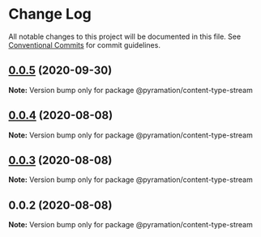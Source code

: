 # Change Log

All notable changes to this project will be documented in this file.
See [Conventional Commits](https://conventionalcommits.org) for commit guidelines.

## [0.0.5](https://github.com/pyramation/uploads/compare/@pyramation/content-type-stream@0.0.4...@pyramation/content-type-stream@0.0.5) (2020-09-30)

**Note:** Version bump only for package @pyramation/content-type-stream





## [0.0.4](https://github.com/pyramation/uploads/compare/@pyramation/content-type-stream@0.0.3...@pyramation/content-type-stream@0.0.4) (2020-08-08)

**Note:** Version bump only for package @pyramation/content-type-stream





## [0.0.3](https://github.com/pyramation/uploads/compare/@pyramation/content-type-stream@0.0.2...@pyramation/content-type-stream@0.0.3) (2020-08-08)

**Note:** Version bump only for package @pyramation/content-type-stream





## 0.0.2 (2020-08-08)

**Note:** Version bump only for package @pyramation/content-type-stream
